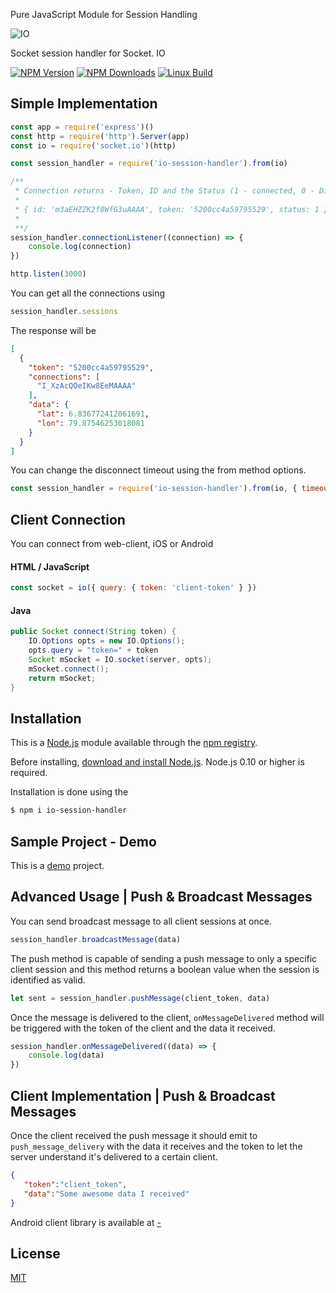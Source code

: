 Pure JavaScript Module for Session Handling

![IO](https://i.imgur.com/K9Xp39g.png)

Socket session handler for Socket. IO

[![NPM Version][npm-image]][npm-url]
[![NPM Downloads][downloads-image]][downloads-url]
[![Linux Build][travis-image]][travis-url]

## Simple Implementation

``` js
const app = require('express')()
const http = require('http').Server(app)
const io = require('socket.io')(http)

const session_handler = require('io-session-handler').from(io)

/**
 * Connection returns - Token, ID and the Status (1 - connected, 0 - Disconnected)
 * 
 * { id: 'm3aEHZZK2f8WfG3uAAAA', token: '5200cc4a59795529', status: 1 }
 * 
 **/
session_handler.connectionListener((connection) => {
    console.log(connection)
})

http.listen(3000)
```

You can get all the connections using

``` js
session_handler.sessions
```

The response will be

``` json
[
  {
    "token": "5200cc4a59795529",
    "connections": [
      "I_XzAcQOeIKw8EeMAAAA"
    ],
    "data": {
      "lat": 6.836772412061691,
      "lon": 79.87546253018081
    }
  }
]
```

You can change the disconnect timeout using the from method options.

```js
const session_handler = require('io-session-handler').from(io, { timeout: 5000 })
```

## Client Connection

You can connect from web-client, iOS or Android

#### HTML / JavaScript

``` js
const socket = io({ query: { token: 'client-token' } })
```

#### Java

``` java
public Socket connect(String token) {
    IO.Options opts = new IO.Options();
    opts.query = "token=" + token
    Socket mSocket = IO.socket(server, opts);
    mSocket.connect();
    return mSocket;
}
```

## Installation

This is a [Node.js](https://nodejs.org/en/) module available through the
[npm registry](https://www.npmjs.com/).

Before installing, [download and install Node.js](https://nodejs.org/en/download/).
Node.js 0.10 or higher is required.

Installation is done using the

``` bash
$ npm i io-session-handler
```

## Sample Project - Demo

This is a [demo](/demo) project.

## Advanced Usage | Push & Broadcast Messages

You can send broadcast message to all client sessions at once.

```js
session_handler.broadcastMessage(data)
```

The push method is capable of sending a push message to only a specific client session and this method returns a boolean value when the session is identified as valid.

```js
let sent = session_handler.pushMessage(client_token, data)
```

Once the message is delivered to the client, `onMessageDelivered` method will be triggered with the token of the client and the data it received.

```js
session_handler.onMessageDelivered((data) => {
    console.log(data)
})
```

## Client Implementation | Push & Broadcast Messages

Once the client received the push message it should emit to `push_message_delivery` with the data it receives and the token to let the server understand it's delivered to a certain client.

```json
{
   "token":"client_token",
   "data":"Some awesome data I received"
}
```

Android client library is available at [-]()

## License

  [MIT](LICENSE.md)

[npm-image]: https://img.shields.io/npm/v/io-session-handler.svg
[npm-url]: https://npmjs.org/package/io-session-handler
[downloads-image]: https://img.shields.io/npm/dm/io-session-handler.svg
[downloads-url]: https://npmcharts.com/compare/io-session-handler?minimal=true
[travis-image]: https://travis-ci.org/aslamanver/io-session-handler.svg?branch=master
[travis-url]: https://travis-ci.org/aslamanver/io-session-handler
